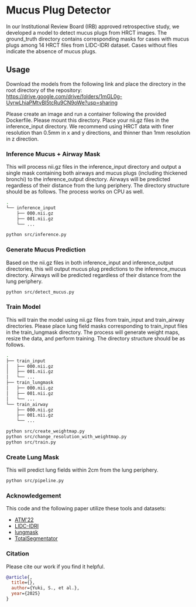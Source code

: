 # Mucus Plug Detector

In our Institutional Review Board (IRB) approved retrospective study, we developed a model to detect mucus plugs from HRCT images. The ground_truth directory contains corresponding masks for cases with mucus plugs among 14 HRCT files from LIDC-IDRI dataset. Cases without files indicate the absence of mucus plugs.

## Usage

Download the models from the following link and place the directory in the root directory of the repository:
https://drive.google.com/drive/folders/1mGL0g-UyrwLhiaPMtvBl5tcRu9CN9oWe?usp=sharing

Please create an image and run a container following the provided Dockerfile. Please mount this directory.
Place your nii.gz files in the inference_input directory.
We recommend using HRCT data with finer resolution than 0.5mm in x and y directions, and thinner than 1mm resolution in z direction.

### Inference Mucus + Airway Mask
This will process nii.gz files in the inference_input directory and output a single mask containing both airways and mucus plugs (including thickened bronchi) to the inference_output directory. Airways will be predicted regardless of their distance from the lung periphery.
The directory structure should be as follows. The process works on CPU as well.


```bash
.
└── inference_input
    ├── 000.nii.gz
    ├── 001.nii.gz
    └── ...
```

```bash
python src/inference.py
```

### Generate Mucus Prediction
Based on the nii.gz files in both inference_input and inference_output directories, this will output mucus plug predictions to the inference_mucus directory. Airways will be predicted regardless of their distance from the lung periphery.


```bash
python src/detect_mucus.py
```

### Train Model
This will train the model using nii.gz files from train_input and train_airway directories.
Please place lung field masks corresponding to train_input files in the train_lungmask directory.
The process will generate weight maps, resize the data, and perform training.
The directory structure should be as follows.


```bash
.
├── train_input
│   ├── 000.nii.gz
│   ├── 001.nii.gz
│   └── ...
├── train_lungmask
│   ├── 000.nii.gz
│   ├── 001.nii.gz
│   └── ...
└── train_airway
    ├── 000.nii.gz
    ├── 001.nii.gz
    └── ...
```


```bash
python src/create_weightmap.py
python src/change_resolution_with_weightmap.py
python src/train.py
```

### Create Lung Mask
This will predict lung fields within 2cm from the lung periphery.


```bash
python src/pipeline.py
```

### Acknowledgement

This code and the following paper utilize these tools and datasets:

- [ATM'22](https://atm22.grand-challenge.org/)
- [LIDC-IDRI](https://www.cancerimagingarchive.net/collection/lidc-idri/)
- [lungmask](https://github.com/JoHof/lungmask)
- [TotalSegmentator](https://github.com/wasserth/TotalSegmentator)



### Citation

Please cite our work if you find it helpful.

```bibtex
@article{,
  title={},
  author={Yuki, S., et al.},
  year={2025}
}
```
